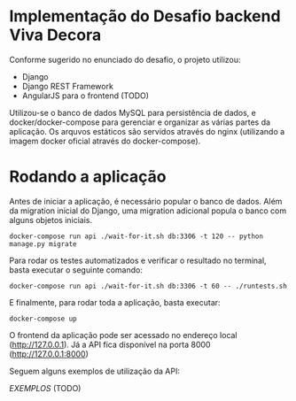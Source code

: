 # Implementação do Desafio backend Viva Decora


Conforme sugerido no enunciado do desafio, o projeto utilizou:

- Django
- Django REST Framework
- AngularJS para o frontend (TODO)

Utilizou-se o banco de dados MySQL para persistência de dados, e docker/docker-compose para gerenciar e organizar as várias partes da aplicação. Os arquvos estáticos são servidos através do nginx (utilizando a imagem docker oficial através do docker-compose).

# Rodando a aplicação

Antes de iniciar a aplicação, é necessário popular o banco de dados. Além da migration inicial do Django, uma migration adicional popula o banco com alguns objetos iniciais.

```shell
docker-compose run api ./wait-for-it.sh db:3306 -t 120 -- python manage.py migrate
```

Para rodar os testes automatizados e verificar o resultado no terminal, basta executar o seguinte comando:

```shell
docker-compose run api ./wait-for-it.sh db:3306 -t 60 -- ./runtests.sh
```

E finalmente, para rodar toda a aplicação, basta executar:

```shell
docker-compose up
```

O frontend da aplicação pode ser acessado no endereço local (http://127.0.0.1). Já a API fica disponível na porta 8000 (http://127.0.0.1:8000)

Seguem alguns exemplos de utilização da API:

*EXEMPLOS* (TODO)
